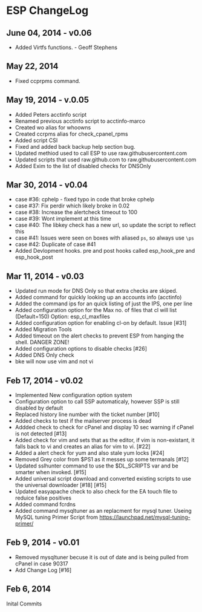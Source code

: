 ESP ChangeLog
============

June 04, 2014 - v0.06
------------
* Added Virtfs functions. - Geoff Stephens


May 22, 2014
------------
 * Fixed ccprpms command.

May 19, 2014 - v.0.05
---------------------
 * Added Peters acctinfo script
 * Renamed previous acctinfo script to acctinfo-marco
 * Created wo alias for  whoowns
 * Created ccrpms alias for check_cpanel_rpms
 * Added script CSI
 * Fixed and added back backup help section bug.
 * Updated methiod used to call ESP to use raw.githubusercontent.com
 * Updated scripts that used raw.github.com to raw.githubusercontent.com
 * Added Exim to the list of disabled checks for DNSOnly 



Mar 30, 2014 - v0.04
--------------------
 * case #36: cphelp - fixed typo in code that broke cphelp
 * case #37: Fix perdir which likely broke in 0.02
 * case #38: Increase the alertcheck timeout to 100
 * case #39: Wont implement at this time
 * case #40: The libkey check has a new url, so update the script to reflect this
 * case #41: Issues were seen on boxes with aliased `ps`, so always use `\ps`
 * case #42: Duplicate of case #41
 * Added Devlopment hooks. pre and post hooks called esp_hook_pre and esp_hook_post



Mar 11, 2014 - v0.03
--------------------
 * Updated run mode for DNS Only so that extra checks are skiped.
 * Added command for quickly looking up an accounts info (acctinfo) 
 * Added the command ips for an quick listing of just the IPS, one per line
 * Added configuration option for the Max no. of files that cl will list (Default=150) Option:  esp_cl_maxfiles
 * Added configuration option for enabling cl-on by default.   Issue [#31]
 * Added Migration Tools
 * Added timeout on the alert checks to prevent ESP from hanging the shell. DANGER ZONE!
 * Added configuration options to disable checks [#26]
 * Added DNS Only check
 * bke will now use vim and not vi


Feb 17, 2014 - v0.02
--------------
 * Implemented New configuration option system
 * Configuration option to call SSP automaticaly, however SSP is still disabled by default
 * Replaced history line number with the ticket number [#10]
 * Added checks to test if the mailserver process is dead
 * Addded check to check for cPanel and display 10 sec warning if cPanel is not detected [#13]
 * Added check for vim and sets that as the editor,  if vim is non-existant, it falls back to vi and creates an alias for vim to vi. [#22] 
 * Added a alert check for yum and also stale yum locks [#24]
 * Removed Grey color from $PS1 as it messes up some termanals [#12]
 * Updated sslhunter command to use the $DL_SCRIPTS var and be smarter when invoked. [#15]
 * Added universal script download and converted existing scripts to use the universal downloader [#18] [#15]
 * Updated easyapache check to also check for the EA touch file to reduice false positives
 * Added command fcrdns
 * Added command mysqltuner as an replacment for mysql tuner.  Useing MySQL tuning Primer Script from https://launchpad.net/mysql-tuning-primer/

Feb 9, 2014 - v0.01
-----------
 * Removed mysqltuner becuse it is out of date and is being pulled from cPanel in case 90317
 * Add Change Log [#16]

Feb 6, 2014
-----------
Inital Commits
